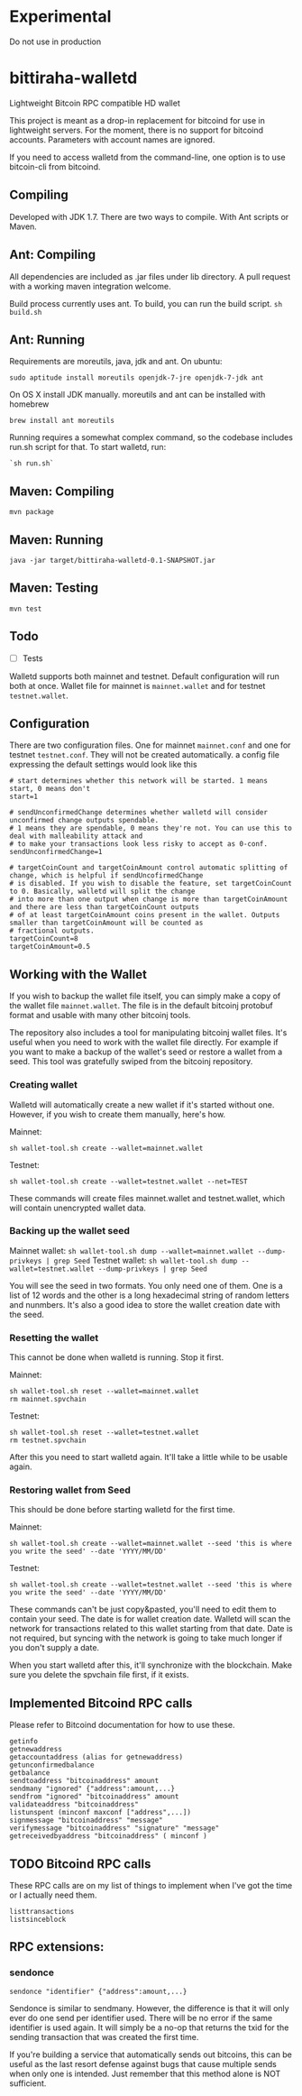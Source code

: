 # Experimental

Do not use in production

# bittiraha-walletd
Lightweight Bitcoin RPC compatible HD wallet

This project is meant as a drop-in replacement for bitcoind for use in lightweight servers.
For the moment, there is no support for bitcoind accounts. Parameters with account names are ignored.

If you need to access walletd from the command-line, one option is to use bitcoin-cli from bitcoind.

## Compiling

Developed with JDK 1.7. There are two ways to compile. With Ant scripts or Maven. 


## Ant: Compiling

All dependencies are included as .jar files under lib directory. A pull request with a working maven integration welcome.

Build process currently uses ant. To build, you can run the build script.
`sh build.sh`

## Ant: Running

Requirements are moreutils, java, jdk and ant. On ubuntu:

	sudo aptitude install moreutils openjdk-7-jre openjdk-7-jdk ant

On OS X install JDK manually. moreutils and ant can be installed with homebrew

	brew install ant moreutils

Running requires a somewhat complex command, so the codebase includes run.sh script for that.
To start walletd, run:

	`sh run.sh`

## Maven: Compiling

`mvn package`

## Maven: Running

`java -jar target/bittiraha-walletd-0.1-SNAPSHOT.jar`

## Maven: Testing

`mvn test`

## Todo

- [ ] Tests



Walletd supports both mainnet and testnet. Default configuration will run both at once.
Wallet file for mainnet is `mainnet.wallet` and for testnet `testnet.wallet`.

## Configuration
There are two configuration files. One for mainnet `mainnet.conf` and one for testnet `testnet.conf`.
They will not be created automatically. a config file expressing the default settings would look like this
```
# start determines whether this network will be started. 1 means start, 0 means don't
start=1

# sendUnconfirmedChange determines whether walletd will consider unconfirmed change outputs spendable.
# 1 means they are spendable, 0 means they're not. You can use this to deal with malleability attack and
# to make your transactions look less risky to accept as 0-conf.
sendUnconfirmedChange=1

# targetCoinCount and targetCoinAmount control automatic splitting of change, which is helpful if sendUncofirmedChange
# is disabled. If you wish to disable the feature, set targetCoinCount to 0. Basically, walletd will split the change
# into more than one output when change is more than targetCoinAmount and there are less than targetCoinCount outputs
# of at least targetCoinAmount coins present in the wallet. Outputs smaller than targetCoinAmount will be counted as
# fractional outputs.
targetCoinCount=8
targetCoinAmount=0.5
```

## Working with the Wallet

If you wish to backup the wallet file itself, you can simply make a copy of the wallet file `mainnet.wallet`. The file
is in the default bitcoinj protobuf format and usable with many other bitcoinj tools.

The repository also includes a tool for manipulating bitcoinj wallet files. It's useful when you need to work with
the wallet file directly. For example if you want to make a backup of the wallet's seed or restore a wallet from
a seed. This tool was gratefully swiped from the bitcoinj repository.

### Creating wallet

Walletd will automatically create a new wallet if it's started without one. However, if you wish to create them manually,
here's how.

Mainnet:
```
sh wallet-tool.sh create --wallet=mainnet.wallet
```

Testnet:
```
sh wallet-tool.sh create --wallet=testnet.wallet --net=TEST
```

These commands will create files mainnet.wallet and testnet.wallet, which will contain unencrypted wallet data.

### Backing up the wallet seed

Mainnet wallet: `sh wallet-tool.sh dump --wallet=mainnet.wallet --dump-privkeys | grep Seed`
Testnet wallet: `sh wallet-tool.sh dump --wallet=testnet.wallet --dump-privkeys | grep Seed`

You will see the seed in two formats. You only need one of them. One is a list of 12 words and the other is a
long hexadecimal string of random letters and nunmbers. It's also a good idea to store the wallet creation date with
the seed.

### Resetting the wallet

This cannot be done when walletd is running. Stop it first.

Mainnet:
```
sh wallet-tool.sh reset --wallet=mainnet.wallet
rm mainnet.spvchain
```
Testnet:
```
sh wallet-tool.sh reset --wallet=testnet.wallet
rm testnet.spvchain
```

After this you need to start walletd again. It'll take a little while to be usable again.

### Restoring wallet from Seed

This should be done before starting walletd for the first time.

Mainnet:
```
sh wallet-tool.sh create --wallet=mainnet.wallet --seed 'this is where you write the seed' --date 'YYYY/MM/DD'
```

Testnet:
```
sh wallet-tool.sh create --wallet=testnet.wallet --seed 'this is where you write the seed' --date 'YYYY/MM/DD'
```

These commands can't be just copy&pasted, you'll need to edit them to contain your seed. The date is for wallet
creation date. Walletd will scan the network for transactions related to this wallet starting from that date. Date is
not required, but syncing with the network is going to take much longer if you don't supply a date.

When you start walletd after this, it'll synchronize with the blockchain. Make sure you delete the spvchain file first,
if it exists.

## Implemented Bitcoind RPC calls

Please refer to Bitcoind documentation for how to use these.
```
getinfo
getnewaddress
getaccountaddress (alias for getnewaddress)
getunconfirmedbalance
getbalance
sendtoaddress "bitcoinaddress" amount
sendmany "ignored" {"address":amount,...}
sendfrom "ignored" "bitcoinaddress" amount
validateaddress "bitcoinaddress"
listunspent (minconf maxconf ["address",...])
signmessage "bitcoinaddress" "message"
verifymessage "bitcoinaddress" "signature" "message"
getreceivedbyaddress "bitcoinaddress" ( minconf )
```

## TODO Bitcoind RPC calls
These RPC calls are on my list of things to implement when I've got the time or I actually need them.
```
listtransactions
listsinceblock
```

## RPC extensions:

### sendonce
`sendonce "identifier" {"address":amount,...}`

Sendonce is similar to sendmany. However, the difference is that it will only ever do one send per identifier used.
There will be no error if the same identifier is used again. It will simply be a no-op that returns the txid for the
sending transaction that was created the first time.

If you're building a service that automatically sends out bitcoins, this can be useful as the last resort defense
against bugs that cause multiple sends when only one is intended. Just remember that this method alone is
NOT sufficient.

